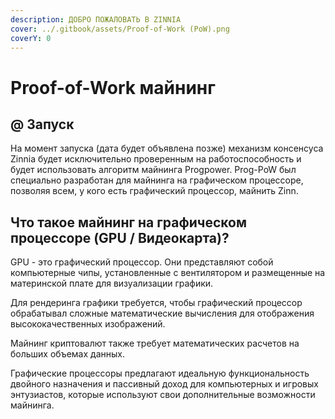```yaml
---
description: ДОБРО ПОЖАЛОВАТЬ В ZINNIA
cover: ../.gitbook/assets/Proof-of-Work (PoW).png
coverY: 0
---
```


# Proof-of-Work майнинг

## @ Запуск

На момент запуска (дата будет объявлена позже) механизм консенсуса Zinnia будет исключительно проверенным на работоспособность и будет использовать алгоритм майнинга Progpower. Prog-PoW был специально разработан для майнинга на графическом процессоре, позволяя всем, у кого есть графический процессор, майнить Zinn.

## Что такое майнинг на графическом процессоре (GPU / Видеокарта)?

GPU - это графический процессор. Они представляют собой компьютерные чипы, установленные с вентилятором и размещенные на материнской плате для визуализации графики.

Для рендеринга графики требуется, чтобы графический процессор обрабатывал сложные математические вычисления для отображения высококачественных изображений.

Майнинг криптовалют также требует математических расчетов на больших объемах данных.

Графические процессоры предлагают идеальную функциональность двойного назначения и пассивный доход для компьютерных и игровых энтузиастов, которые используют свои дополнительные возможности майнинга.
